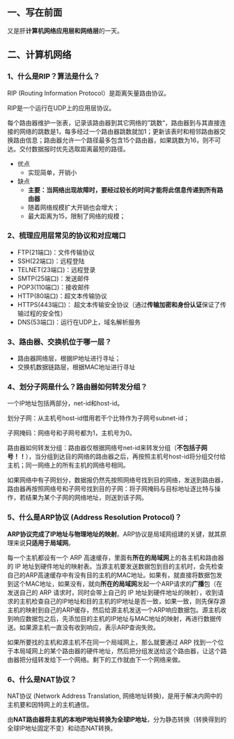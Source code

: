 ## 一、写在前面

又是肝**计算机网络应用层和网络层**的一天。



## 二、计算机网络

### 1、什么是RIP？算法是什么？

RIP (Routing Information Protocol）是距离矢量路由协议。

RIP是一个运行在UDP上的应用层协议。

每个路由器维护一张表，记录该路由器到其它网络的”跳数“，路由器到与其直接连接的网络的跳数是1，每多经过一个路由器跳数就加1；更新该表时和相邻路由器交换路由信息；路由器允许一个路径最多包含15个路由器，如果跳数为16，则不可达。交付数据报时优先选取距离最短的路径。

- 优点
  - 实现简单，开销小
- 缺点
  - **主要：当网络出现故障时，要经过较长的时间才能将此信息传递到所有路由器**
  - 随着网络规模扩大开销也会增大；
  - 最大距离为15，限制了网络的规模；

### 2、梳理应用层常见的协议和对应端口

- FTP(21端口)：文件传输协议
- SSH(22端口)：远程登陆
- TELNET(23端口)：远程登录
- SMTP(25端口)：发送邮件
- POP3(110端口)：接收邮件
- HTTP(80端口)：超文本传输协议
- HTTPS(443端口)： 超文本传输安全协议（通过**传输加密和身份认证**保证了传输过程的安全性）
- DNS(53端口)：运行在UDP上，域名解析服务

### 3、路由器、交换机位于哪一层？

- 路由器网络层，根据IP地址进行寻址；
- 交换机数据链路层，根据MAC地址进行寻址

### 4、划分子网是什么？路由器如何转发分组？

一个IP地址包括两部分，net-id和host-id。

划分子网：从主机号host-id借用若干个比特作为子网号subnet-id；

子网掩码：网络号和子网号都为1，主机号为0。



路由器如何转发分组：路由器仅根据网络号net-id来转发分组（**不包括子网号！！**），当分组到达目的网络的路由器之后，再按照主机号host-id将分组交付给主机；同一网络上的所有主机的网络号相同。

如果网络中有子网划分，数据报仍然先按照网络号找到目的网络，发送到路由器，路由器再按照网络号和子网号找到目的子网：将子网掩码与目标地址逐比特与操作，若结果为某个子网的网络地址，则送到该子网。

### 5、什么是ARP协议 (Address Resolution Protocol)？

**ARP协议完成了IP地址与物理地址的映射**。ARP协议是局域网组建的关键，就其原理来说**只适用于局域网**。

每一个主机都设有一个 ARP 高速缓存，里面有**所在的局域网**上的各主机和路由器的 IP 地址到硬件地址的映射表。当源主机要发送数据包到目的主机时，会先检查自己的ARP高速缓存中有没有目的主机的MAC地址。如果有，就直接将数据包发到这个MAC地址，如果没有，就向**所在的局域网**发起一个ARP请求的**广播**包（在发送自己的 ARP 请求时，同时会带上自己的 IP 地址到硬件地址的映射），收到请求的主机检查自己的IP地址和目的主机的IP地址是否一致，如果一致，则先保存源主机的映射到自己的ARP缓存，然后给源主机发送一个ARP响应数据包。源主机收到响应数据包之后，先添加目的主机的IP地址与MAC地址的映射，再进行数据传送。如果源主机一直没有收到响应，表示ARP查询失败。

如果所要找的主机和源主机不在同一个局域网上，那么就要通过 ARP 找到一个位于本局域网上的某个路由器的硬件地址，然后把分组发送给这个路由器，让这个路由器把分组转发给下一个网络。剩下的工作就由下一个网络来做。

### 6、什么是NAT协议？

NAT协议 (Network Address Translation, 网络地址转换)，是用于解决内网中的主机要和因特网上的主机通信。

由**NAT路由器将主机的本地IP地址转换为全球IP地址**，分为静态转换（转换得到的全球IP地址固定不变）和动态NAT转换。


